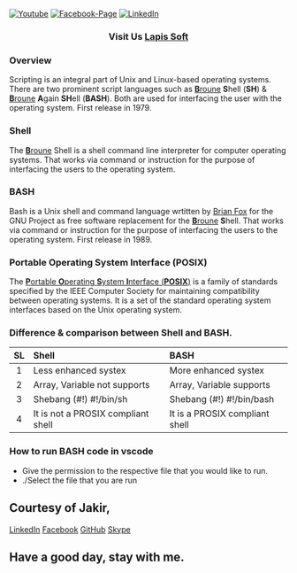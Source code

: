 [![Youtube][youtube-shield]][youtube-url]
[![Facebook-Page][facebook-shield]][facebook-url]
[![LinkedIn][linkedin-shield]][linkedin-url]

<h3 align="center">
   Visit Us <a href="http://www.lapissoft.com">Lapis Soft</a>
</h3>

### Overview

Scripting is an integral part of Unix and Linux-based operating systems. There are two prominent script languages such as <a href="https://en.wikipedia.org/wiki/Stephen_R._Bourne"><b>B</b>roune</a> <b>S</b>hell (<b>SH</b>) & <a href="https://en.wikipedia.org/wiki/Brian_Fox_(computer_programmer)"><b>B</b>roune</a> <b>A</b>gain <b>SH</b>ell (<b>BASH</b>). Both are used for interfacing the user with the operating system. First release in 1979.

### Shell

The <a href="https://en.wikipedia.org/wiki/Stephen_R._Bourne"><b>B</b>roune</a> Shell is a shell command line interpreter for computer operating systems. That works via command or instruction for the purpose of interfacing the users to the operating system.

### BASH

Bash is a Unix shell and command language wrtitten by <a href="https://en.wikipedia.org/wiki/Brian_Fox_(computer_programmer)">Brian Fox</a> for the GNU Project as free software replacement for the <a href="https://en.wikipedia.org/wiki/Stephen_R._Bourne"><b>B</b>roune</a> <b>S</b>hell. That works via command or instruction for the purpose of interfacing the users to the operating system. First release in 1989.

### <b>P</b>ortable <b>O</b>perating <b>S</b>ystem <b>I</b>nterface (<b>POSIX</b>)

The <a href="https://en.wikipedia.org/wiki/POSIX"><b>P</b>ortable <b>O</b>perating <b>S</b>ystem <b>I</b>nterface (<b>POSIX</b>)</a> is a family of standards specified by the IEEE Computer Society for maintaining compatibility between operating systems. It is a set of the standard operating system interfaces based on the Unix operating system.

### Difference & comparison between Shell and BASH.

| SL  | Shell                              | BASH                           |
| :-: | :--------------------------------- | :----------------------------- |
|  1  | Less enhanced systex               | More enhanced systex           |
|  2  | Array, Variable not supports       | Array, Variable supports       |
|  3  | Shebang (#!) #!/bin/sh             | Shebang (#!) #!/bin/bash       |
|  4  | It is not a PROSIX compliant shell | It is a PROSIX compliant shell |

### How to run BASH code in vscode

<ul>
   <li>Give the permission to the respective file that you would like to run.</li>
   <li>./Select the file that you are run</li>
</ul>

## Courtesy of Jakir,

<a href="https://www.linkedin.com/in/jakir-ruet/">LinkedIn</a>
<a href="https://www.facebook.com/jakir.ruet">Facebook</a>
<a href="https://github.com/jakir-ruet">GitHub</a>
<a href="https://web.skype.com/?openPstnPage=true">Skype</a>

## Have a good day, stay with me.

[youtube-shield]: https://img.shields.io/badge/-Youtube-black.svg?style=flat-square&logo=youtube&color=blue&logoColor=red
[youtube-url]: https://www.youtube.com/@LapisSoft/featured
[facebook-shield]: https://img.shields.io/badge/-Facebook-black.svg?style=flat-square&logo=facebook&color=pink&logoColor=blue
[facebook-url]: https://www.facebook.com/GoLapisSoft/
[linkedin-shield]: https://img.shields.io/badge/-LinkedIn-black.svg?style=flat-square&logo=linkedin&colorB=red
[linkedin-url]: https://www.linkedin.com/company/lapis-soft/
